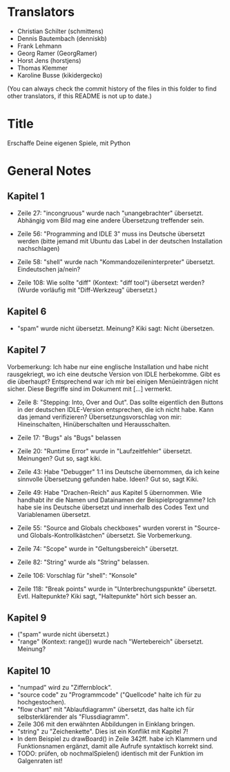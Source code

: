 Translators
===========

- Christian Schilter (schmittens)
- Dennis Bautembach (denniskb)
- Frank Lehmann
- Georg Ramer (GeorgRamer)
- Horst Jens (horstjens)
- Thomas Klemmer
- Karoline Busse (kikidergecko)

(You can always check the commit history of the files in this folder to find other translators, if this README is not up to date.)

Title
=====

Erschaffe Deine eigenen Spiele, mit Python

General Notes
=============

Kapitel 1
---------

- Zeile 27: "incongruous" wurde nach "unangebrachter" übersetzt. Abhängig vom Bild mag eine andere Übersetzung treffender sein.

- Zeile 56: "Programming and IDLE 3" muss ins Deutsche übersetzt werden (bitte jemand mit Ubuntu das Label in der deutschen Installation nachschlagen)

- Zeile 58: "shell" wurde nach "Kommandozeileninterpreter" übersetzt. Eindeutschen ja/nein?

- Zeile 108: Wie sollte "diff" (Kontext: "diff tool") übersetzt werden? (Wurde vorläufig mit "Diff-Werkzeug" übersetzt.)

Kapitel 6
---------

- "spam" wurde nicht übersetzt. Meinung? Kiki sagt: Nicht übersetzen.


Kapitel 7
---------

Vorbemerkung: Ich habe nur eine englische Installation und habe nicht rausgekriegt, wo ich eine deutsche Version von IDLE herbekomme. Gibt es die überhaupt? Entsprechend war ich mir bei einigen Menüeinträgen nicht sicher. Diese Begriffe sind im Dokument mit [...] vermerkt.

- Zeile 8: "Stepping: Into, Over and Out". Das sollte eigentlich den Buttons in der deutschen IDLE-Version entsprechen, die ich nicht habe. Kann das jemand verifizieren? Übersetzungsvorschlag von mir: Hineinschalten, Hinüberschalten und Herausschalten.

- Zeile 17: "Bugs" als "Bugs" belassen

- Zeile 20: "Runtime Error" wurde in "Laufzeitfehler" übersetzt. Meinungen? Gut so, sagt kiki.

- Zeile 43: Habe "Debugger" 1:1 ins Deutsche übernommen, da ich keine sinnvolle Übersetzung gefunden habe. Ideen? Gut so, sagt Kiki.

- Zeile 49: Habe "Drachen-Reich" aus Kapitel 5 übernommen. Wie handhabt ihr die Namen und Datainamen der Beispielprogramme? Ich habe sie ins Deutsche übersetzt und innerhalb des Codes Text und Variablenamen übersetzt.

- Zeile 55: "Source and Globals checkboxes" wurden vorerst in "Source- und Globals-Kontrollkästchen" übersetzt. Sie Vorbemerkung.

- Zeile 74: "Scope" wurde in "Geltungsbereich" übersetzt.

- Zeile 82: "String" wurde als "String" belassen.

- Zeile 106: Vorschlag für "shell": "Konsole"

- Zeile 118: "Break points" wurde in "Unterbrechungspunkte" übersetzt. Evtl. Haltepunkte? Kiki sagt, "Haltepunkte" hört sich besser an.







Kapitel 9
---------

- ("spam" wurde nicht übersetzt.)
- "range" (Kontext: range()) wurde nach "Wertebereich" übersetzt. Meinung?




Kapitel 10
----------

- "numpad" wird zu "Ziffernblock".
- "source code" zu "Programmcode" ("Quellcode" halte ich für zu hochgestochen).
- "flow chart" mit "Ablaufdiagramm" übersetzt, das halte ich für selbsterklärender als "Flussdiagramm".
- Zeile 306 mit den erwähnten Abbildungen in Einklang bringen.
- "string" zu "Zeichenkette". Dies ist ein Konflikt mit Kapitel 7!
- In dem Beispiel zu drawBoard() in Zeile 342ff. habe ich Klammern und Funktionsnamen ergänzt, damit alle Aufrufe syntaktisch korrekt sind.
- TODO: prüfen, ob nochmalSpielen() identisch mit der Funktion im Galgenraten ist!